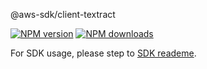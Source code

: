@aws-sdk/client-textract

[![NPM version](https://img.shields.io/npm/v/@aws-sdk/client-textract/preview.svg)](https://www.npmjs.com/package/@aws-sdk/client-textract)
[![NPM downloads](https://img.shields.io/npm/dm/@aws-sdk/client-textract.svg)](https://www.npmjs.com/package/@aws-sdk/client-textract)

For SDK usage, please step to [SDK reademe](https://github.com/aws/aws-sdk-js-v3).
